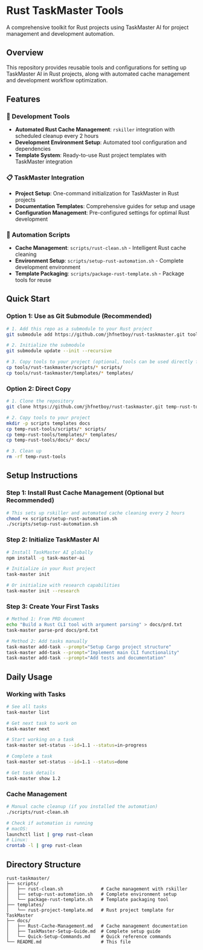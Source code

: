 # Rust TaskMaster Tools

A comprehensive toolkit for Rust projects using TaskMaster AI for project management and development automation.

## Overview

This repository provides reusable tools and configurations for setting up TaskMaster AI in Rust projects, along with automated cache management and development workflow optimization.

## Features

### 🔧 Development Tools
- **Automated Rust Cache Management**: `rskiller` integration with scheduled cleanup every 2 hours
- **Development Environment Setup**: Automated tool configuration and dependencies
- **Template System**: Ready-to-use Rust project templates with TaskMaster integration

### 📋 TaskMaster Integration
- **Project Setup**: One-command initialization for TaskMaster in Rust projects
- **Documentation Templates**: Comprehensive guides for setup and usage
- **Configuration Management**: Pre-configured settings for optimal Rust development

### 🚀 Automation Scripts
- **Cache Management**: `scripts/rust-clean.sh` - Intelligent Rust cache cleaning
- **Environment Setup**: `scripts/setup-rust-automation.sh` - Complete development environment
- **Template Packaging**: `scripts/package-rust-template.sh` - Package tools for reuse

## Quick Start

### Option 1: Use as Git Submodule (Recommended)
```bash
# 1. Add this repo as a submodule to your Rust project
git submodule add https://github.com/jhfnetboy/rust-taskmaster.git tools/rust-taskmaster

# 2. Initialize the submodule
git submodule update --init --recursive

# 3. Copy tools to your project (optional, tools can be used directly from submodule)
cp tools/rust-taskmaster/scripts/* scripts/
cp tools/rust-taskmaster/templates/* templates/
```

### Option 2: Direct Copy
```bash
# 1. Clone the repository
git clone https://github.com/jhfnetboy/rust-taskmaster.git temp-rust-tools

# 2. Copy tools to your project
mkdir -p scripts templates docs
cp temp-rust-tools/scripts/* scripts/
cp temp-rust-tools/templates/* templates/
cp temp-rust-tools/docs/* docs/

# 3. Clean up
rm -rf temp-rust-tools
```

## Setup Instructions

### Step 1: Install Rust Cache Management (Optional but Recommended)
```bash
# This sets up rskiller and automated cache cleaning every 2 hours
chmod +x scripts/setup-rust-automation.sh
./scripts/setup-rust-automation.sh
```

### Step 2: Initialize TaskMaster AI
```bash
# Install TaskMaster AI globally
npm install -g task-master-ai

# Initialize in your Rust project
task-master init

# Or initialize with research capabilities
task-master init --research
```

### Step 3: Create Your First Tasks
```bash
# Method 1: From PRD document
echo "Build a Rust CLI tool with argument parsing" > docs/prd.txt
task-master parse-prd docs/prd.txt

# Method 2: Add tasks manually
task-master add-task --prompt="Setup Cargo project structure"
task-master add-task --prompt="Implement main CLI functionality"
task-master add-task --prompt="Add tests and documentation"
```

## Daily Usage

### Working with Tasks
```bash
# See all tasks
task-master list

# Get next task to work on
task-master next

# Start working on a task
task-master set-status --id=1.1 --status=in-progress

# Complete a task
task-master set-status --id=1.1 --status=done

# Get task details
task-master show 1.2
```

### Cache Management
```bash
# Manual cache cleanup (if you installed the automation)
./scripts/rust-clean.sh

# Check if automation is running
# macOS:
launchctl list | grep rust-clean
# Linux:
crontab -l | grep rust-clean
```

## Directory Structure

```
rust-taskmaster/
├── scripts/
│   ├── rust-clean.sh              # Cache management with rskiller
│   ├── setup-rust-automation.sh   # Complete environment setup
│   └── package-rust-template.sh   # Template packaging tool
├── templates/
│   └── rust-project-template.md   # Rust project template for TaskMaster
├── docs/
│   ├── Rust-Cache-Management.md   # Cache management documentation
│   ├── TaskMaster-Setup-Guide.md  # Complete setup guide
│   └── Quick-Setup-Commands.md    # Quick reference commands
└── README.md                      # This file
```
